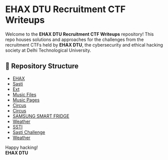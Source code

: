 # EHAX DTU Recruitment CTF Writeups

Welcome to the **EHAX DTU Recruitment CTF Writeups** repository! This repo houses solutions and approaches for the challenges from the recruitment CTFs held by **EHAX DTU**, the cybersecurity and ethical hacking society at Delhi Technological University.

## 📂 Repository Structure

- [EHAX](./Aaradhya%20Bhardwaj%20EXT%20-%2024_A11_003%20AARADHYA%20BHARDWAJ.pdf)
- [Sasti](./Aditya%20Maurya%20Sasti%20-%2024_A08_005%20ADITYA.pdf)
- [Ext](./Arnabi%20Dutta%20Ext%20-%20Arnabi%20Dutta.pdf)
- [Music Files](./Arsh%20Abbas%20Music%20Files%20-%20Arsh%20Abbas.pdf)
- [Music Pages](./Divyansh%20Singh%20Music%20Pages%20-%20Divyansh.pdf)
- [Circus](./Mauray%20Jain%20Circus%20-%2024_A04_050%20MAURAY%20JAIN.pdf)
- [Circus](./Mayank%20Jangid%20Circus%20-%20Mayank%20Jangid.pdf)
- [SAMSUNG SMART FRIDGE](./PREM%20KUMAR%20SAMSUNG%20SMART%20FRIDGE%20-%20prem%20Kumar.pdf)
- [Weather](./Rohan%20Singh%20Weather%20-%20rohn.pdf)
- [SSTI](./Tushar%20Singh%20Bisht%20ssti%20-%2024_A19_031%20TUSHAR%20SINGH%20BISHT.pdf)
- [Sasti Challenge](./VEDANT%20SHANKER%20sasti%20challenge%20-%20TheBioKids%20five.pdf)
- [Weather](./weather%20-%20Keshav%20Gupta.pdf)


Happy hacking!  
**EHAX DTU**
